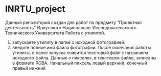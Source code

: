 # INRTU_project
Данный репозиторий создан для работ по предмету "Проектная деятельность" Иркутского Национально-Исследовательского Технического Университета
Работа с утилитой.
1) запускаете утилиту в папке с исходной фотографией.
2) введите полное имя файла фотографии.
 После окончания работы утилиты, в папке запуска появится текстовый файл с названием исходного файла.
 Данные о пикселях, в текстовом файле, записаны в формате RGBA. Начальный пиксель левый верхний, конечный правый нижний 
